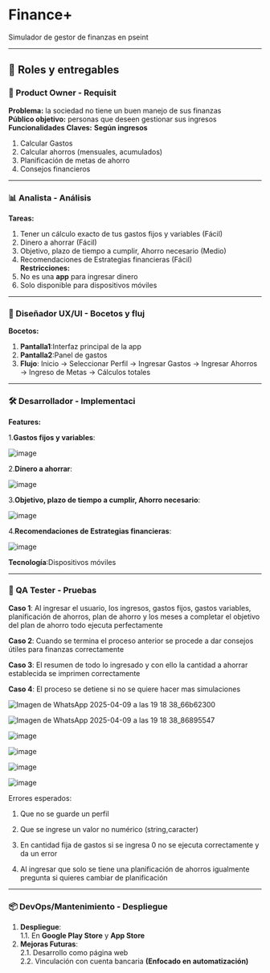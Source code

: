 # Finance+
Simulador de gestor de finanzas en pseint

---
## 🔀 Roles y entregables

### 👥 Product Owner - Requisit
  **Problema:** la sociedad no tiene un buen manejo de sus finanzas  
  **Público objetivo:** personas que deseen gestionar sus ingresos  
	**Funcionalidades Claves:**
 	**Según ingresos**  
1. Calcular Gastos
2. Calcular ahorros (mensuales, acumulados)  
3. Planificación de metas de ahorro  
4. Consejos financieros  

---
### 📊 Analista - Análisis
**Tareas:**
1. Tener un cálculo exacto de tus gastos fijos y variables (Fácil)  
2. Dinero a ahorrar (Fácil)  
3. Objetivo, plazo de tiempo a cumplir, Ahorro necesario (Medio)  
4. Recomendaciones de Estrategias financieras (Fácil)  
**Restricciones:**
1. No es una **app** para ingresar dinero  
2. Solo disponible para dispositivos móviles  

---

### 🎨 Diseñador UX/UI - Bocetos y fluj
**Bocetos:**
1. **Pantalla1**:Interfaz principal de la app
2. **Pantalla2**:Panel de gastos
3. **Flujo**: Inicio → Seleccionar Perfil → Ingresar Gastos → Ingresar Ahorros → Ingreso de Metas → Cálculos totales  

---
### 🛠️ Desarrollador - Implementaci
**Features:**

1.**Gastos fijos y variables**:

![image](https://github.com/user-attachments/assets/e4a28ee0-8b89-45f2-8e1a-08353f95e9df)

2.**Dinero a ahorrar**:

![image](https://github.com/user-attachments/assets/719edd5b-59e2-405e-833f-27a6e5f0e985)

3.**Objetivo, plazo de tiempo a cumplir, Ahorro necesario**:

![image](https://github.com/user-attachments/assets/5907bce8-bcc7-4c53-b7c1-ca108ea701e0)

4.**Recomendaciones de Estrategias financieras**:

![image](https://github.com/user-attachments/assets/53d985bc-90df-4f1b-897d-6175745c98b6)

**Tecnología**:Dispositivos móviles  

---

### 🔧 QA Tester - Pruebas
**Caso 1**: Al ingresar el usuario, los ingresos, gastos fijos, gastos variables, planificación de ahorros, plan de ahorro y los meses a completar el objetivo del plan de ahorro todo ejecuta perfectamente 



**Caso 2**: Cuando se termina el proceso anterior se procede a dar consejos útiles para finanzas correctamente 



**Caso 3**: El resumen de todo lo ingresado y con ello la cantidad a ahorrar establecida se imprimen correctamente 



**Caso 4**: El proceso se detiene si no se quiere hacer mas simulaciones

![Imagen de WhatsApp 2025-04-09 a las 19 18 38_66b62300](https://github.com/user-attachments/assets/f2665c3f-7a83-48b3-84ba-93486f6aa817)


![Imagen de WhatsApp 2025-04-09 a las 19 18 38_86895547](https://github.com/user-attachments/assets/07cc44d4-652d-4341-ac2e-12e6f4e37777)


![image](https://github.com/user-attachments/assets/24c99181-f7f6-43f6-bf95-d5062bf082bc)


![image](https://github.com/user-attachments/assets/876b5fd9-6f0a-405d-bc85-86913d9d21a5)


![image](https://github.com/user-attachments/assets/c64884d0-048b-45a3-94a6-fa4f50b16f45)


![image](https://github.com/user-attachments/assets/e99905fa-45e4-41b0-a0a6-9e24ba472390)


Errores esperados:

1. Que no se guarde un perfil

2. Que se ingrese un valor no numérico (string,caracter)

3. En cantidad fija de gastos si se ingresa 0 no se ejecuta correctamente y da un error

4. Al ingresar que solo se tiene una planificación de ahorros igualmente pregunta si quieres cambiar de planificación

---

### 📦 DevOps/Mantenimiento - Despliegue
1. **Despliegue**:  
   1.1. En **Google Play Store** y **App Store**  
2. **Mejoras Futuras**:  
   2.1. Desarrollo como página web  
   2.2. Vinculación con cuenta bancaria **(Enfocado en automatización)**  
